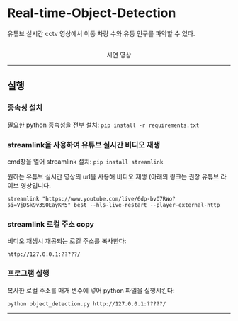 # Real-time-Object-Detection
유튜브 실시간 cctv 영상에서 이동 차량 수와 유동 인구를 파악할 수 있다.

<div align="center">
<img width=550>
<p>시연 영상</p>
</div>

--- 

## 실행

### 종속성 설치

필요한 python 종속성을 전부 설치: ```
pip install -r requirements.txt ```

### streamlink을 사용하여 유튜브 실시간 비디오 재생

cmd창을 열어 streamlink 설치: ```
pip install streamlink ```   
   

원하는 유튜브 실시간 영상의 url을 사용해 비디오 재생 (아래의 링크는 권장 유튜브 라이브 영상입니다.
```
streamlink "https://www.youtube.com/live/6dp-bvQ7RWo?si=VjDSk9v3SOEayKM5" best --hls-live-restart --player-external-http
```

### streamlink 로컬 주소 copy

비디오 재생시 재공되는 로컬 주소를 복사한다:

```
http://127.0.0.1:?????/
```

### 프로그램 실행

복사한 로컬 주소를 매개 변수에 넣어 python 파일을 실행시킨다:
```
python object_detection.py http://127.0.0.1:?????/
```

---
